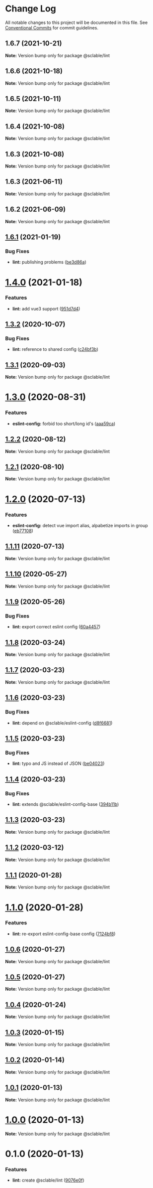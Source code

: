 # Change Log

All notable changes to this project will be documented in this file.
See [Conventional Commits](https://conventionalcommits.org) for commit guidelines.

## 1.6.7 (2021-10-21)

**Note:** Version bump only for package @sclable/lint





## 1.6.6 (2021-10-18)

**Note:** Version bump only for package @sclable/lint





## 1.6.5 (2021-10-11)

**Note:** Version bump only for package @sclable/lint





## 1.6.4 (2021-10-08)

**Note:** Version bump only for package @sclable/lint





## 1.6.3 (2021-10-08)

**Note:** Version bump only for package @sclable/lint





## 1.6.3 (2021-06-11)

**Note:** Version bump only for package @sclable/lint





## 1.6.2 (2021-06-09)

**Note:** Version bump only for package @sclable/lint





## [1.6.1](https://git.sclable.com/sclable-platform/ts-monorepo/compare/@sclable/lint@1.4.0...@sclable/lint@1.6.1) (2021-01-19)


### Bug Fixes

* **lint:** publishing problems ([be3d86a](https://git.sclable.com/sclable-platform/ts-monorepo/commits/be3d86af9ded3869d4527e46330943238a51ddb2))





# [1.4.0](https://git.sclable.com/sclable-platform/ts-monorepo/compare/@sclable/lint@1.3.2...@sclable/lint@1.4.0) (2021-01-18)


### Features

* **lint:** add vue3 support ([951d7d4](https://git.sclable.com/sclable-platform/ts-monorepo/commits/951d7d4c3e5d22cfbf890c7e792cd692389e8201))





## [1.3.2](https://git.sclable.com/sclable-platform/ts-monorepo/compare/@sclable/lint@1.3.1...@sclable/lint@1.3.2) (2020-10-07)


### Bug Fixes

* **lint:** reference to shared config ([c24bf3b](https://git.sclable.com/sclable-platform/ts-monorepo/commits/c24bf3b541120540d46caf1e9fa269cda4e759f1))





## [1.3.1](https://git.sclable.com/sclable-platform/ts-monorepo/compare/@sclable/lint@1.3.0...@sclable/lint@1.3.1) (2020-09-03)

**Note:** Version bump only for package @sclable/lint





# [1.3.0](https://git.sclable.com/sclable-platform/ts-monorepo/compare/@sclable/lint@1.2.2...@sclable/lint@1.3.0) (2020-08-31)


### Features

* **eslint-config:** forbid too short/long id's ([aaa59ca](https://git.sclable.com/sclable-platform/ts-monorepo/commits/aaa59caf14b6fe8417d4c0ba4c61df74d77511aa))





## [1.2.2](https://git.sclable.com/sclable-platform/ts-monorepo/compare/@sclable/lint@1.2.1...@sclable/lint@1.2.2) (2020-08-12)

**Note:** Version bump only for package @sclable/lint





## [1.2.1](https://git.sclable.com/sclable-platform/ts-monorepo/compare/@sclable/lint@1.2.0...@sclable/lint@1.2.1) (2020-08-10)

**Note:** Version bump only for package @sclable/lint





# [1.2.0](https://git.sclable.com/sclable-platform/ts-monorepo/compare/@sclable/lint@1.1.11...@sclable/lint@1.2.0) (2020-07-13)


### Features

* **eslint-config:** detect vue import alias, alpabetize imports in group ([eb77108](https://git.sclable.com/sclable-platform/ts-monorepo/commits/eb77108a863de70387e40ce2937168148802539e))





## [1.1.11](https://git.sclable.com/sclable-platform/ts-monorepo/compare/@sclable/lint@1.1.10...@sclable/lint@1.1.11) (2020-07-13)

**Note:** Version bump only for package @sclable/lint





## [1.1.10](https://git.sclable.com/sclable-platform/ts-monorepo/compare/@sclable/lint@1.1.9...@sclable/lint@1.1.10) (2020-05-27)

**Note:** Version bump only for package @sclable/lint





## [1.1.9](https://git.sclable.com/sclable-platform/ts-monorepo/compare/@sclable/lint@1.1.8...@sclable/lint@1.1.9) (2020-05-26)


### Bug Fixes

* **lint:** export correct eslint config ([60a4457](https://git.sclable.com/sclable-platform/ts-monorepo/commits/60a4457e13676da7d803748b0fa98302358b41ee))





## [1.1.8](https://git.sclable.com/sclable-platform/ts-monorepo/compare/@sclable/lint@1.1.7...@sclable/lint@1.1.8) (2020-03-24)

**Note:** Version bump only for package @sclable/lint





## [1.1.7](https://git.sclable.com/sclable-platform/ts-monorepo/compare/@sclable/lint@1.1.6...@sclable/lint@1.1.7) (2020-03-23)

**Note:** Version bump only for package @sclable/lint





## [1.1.6](https://git.sclable.com/sclable-platform/ts-monorepo/compare/@sclable/lint@1.1.5...@sclable/lint@1.1.6) (2020-03-23)


### Bug Fixes

* **lint:** depend on @sclable/eslint-config ([d8f6681](https://git.sclable.com/sclable-platform/ts-monorepo/commits/d8f6681695da426bcef71464953abfa73cb8990c))





## [1.1.5](https://git.sclable.com/sclable-platform/ts-monorepo/compare/@sclable/lint@1.1.4...@sclable/lint@1.1.5) (2020-03-23)


### Bug Fixes

* **lint:** typo and JS instead of JSON ([be04023](https://git.sclable.com/sclable-platform/ts-monorepo/commits/be04023ef2b8a1ce3407bb1bb073a6350ab0b328))





## [1.1.4](https://git.sclable.com/sclable-platform/ts-monorepo/compare/@sclable/lint@1.1.3...@sclable/lint@1.1.4) (2020-03-23)


### Bug Fixes

* **lint:** extends @sclable/eslint-config-base ([394b11b](https://git.sclable.com/sclable-platform/ts-monorepo/commits/394b11b1fcbdf0f38f7c60508d962174b559f70c))





## [1.1.3](https://git.sclable.com/sclable-platform/ts-monorepo/compare/@sclable/lint@1.1.2...@sclable/lint@1.1.3) (2020-03-23)

**Note:** Version bump only for package @sclable/lint





## [1.1.2](https://git.sclable.com/sclable-platform/ts-monorepo/compare/@sclable/lint@1.1.1...@sclable/lint@1.1.2) (2020-03-12)

**Note:** Version bump only for package @sclable/lint





## [1.1.1](https://git.sclable.com/sclable-platform/ts-monorepo/compare/@sclable/lint@1.1.0...@sclable/lint@1.1.1) (2020-01-28)

**Note:** Version bump only for package @sclable/lint





# [1.1.0](https://git.sclable.com/sclable-platform/ts-monorepo/compare/@sclable/lint@1.0.6...@sclable/lint@1.1.0) (2020-01-28)


### Features

* **lint:** re-export eslint-config-base config ([7124bf8](https://git.sclable.com/sclable-platform/ts-monorepo/commits/7124bf831102fd7bf73454b14fa82cf1acfd17c5))





## [1.0.6](https://git.sclable.com/sclable-platform/ts-monorepo/compare/@sclable/lint@1.0.5...@sclable/lint@1.0.6) (2020-01-27)

**Note:** Version bump only for package @sclable/lint





## [1.0.5](https://git.sclable.com/sclable-platform/ts-monorepo/compare/@sclable/lint@1.0.4...@sclable/lint@1.0.5) (2020-01-27)

**Note:** Version bump only for package @sclable/lint





## [1.0.4](https://git.sclable.com/sclable-platform/ts-monorepo/compare/@sclable/lint@1.0.3...@sclable/lint@1.0.4) (2020-01-24)

**Note:** Version bump only for package @sclable/lint





## [1.0.3](https://git.sclable.com/sclable-platform/ts-monorepo/compare/@sclable/lint@1.0.2...@sclable/lint@1.0.3) (2020-01-15)

**Note:** Version bump only for package @sclable/lint





## [1.0.2](https://git.sclable.com/sclable-platform/ts-monorepo/compare/@sclable/lint@1.0.1...@sclable/lint@1.0.2) (2020-01-14)

**Note:** Version bump only for package @sclable/lint





## [1.0.1](https://git.sclable.com/sclable-platform/ts-monorepo/compare/@sclable/lint@1.0.0...@sclable/lint@1.0.1) (2020-01-13)

**Note:** Version bump only for package @sclable/lint





# [1.0.0](https://git.sclable.com/sclable-platform/ts-monorepo/compare/@sclable/lint@0.1.0...@sclable/lint@1.0.0) (2020-01-13)

**Note:** Version bump only for package @sclable/lint





# 0.1.0 (2020-01-13)


### Features

* **lint:** create @sclable/lint ([9076e0f](https://git.sclable.com/sclable-platform/ts-monorepo/commits/9076e0f88e985ffd87d27924a455418c3bc04c5b))
